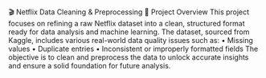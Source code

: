 🎬 Netflix Data Cleaning & Preprocessing
📌 Project Overview
This project focuses on refining a raw Netflix dataset into a clean, structured format ready for data analysis and machine learning. The dataset, sourced from Kaggle, includes various real-world data quality issues such as:
•	Missing values
•	Duplicate entries
•	Inconsistent or improperly formatted fields
The objective is to clean and preprocess the data to unlock accurate insights and ensure a solid foundation for future analysis.
